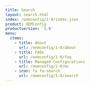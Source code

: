 ```yaml
---
title: Search
layout: search.html
index: /oemconfig/1-0/index.json
product: OEMConfig
productversion: '1.0'
menu:
  items:
    - title: About
      url: /oemconfig/1-0/about
    - title: FAQs
      url: /oemconfig/1-0/faq
    - title: Managed Configurations
      url: /oemconfig/1-0/mc
    - icon: fa fa-search
      url: /oemconfig/1-0/search
---
```




